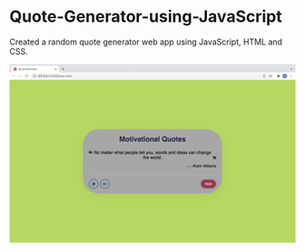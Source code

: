 # Quote-Generator-using-JavaScript

Created a random quote generator web app using JavaScript, HTML and CSS.

![quote](https://github.com/Mainak21/Quote-Generator-using-JavaScript/blob/main/project-screenshots/quote1.png)
